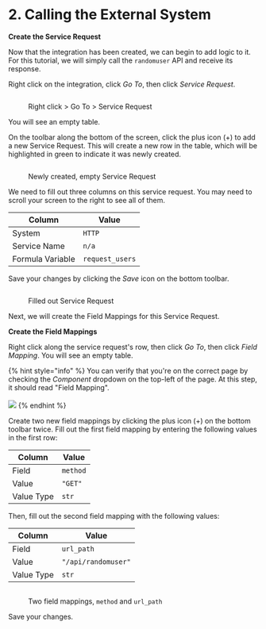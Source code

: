 # 2. Calling the External System

**Create the Service Request**

Now that the integration has been created, we can begin to add logic to it. For this tutorial, we will simply call the `randomuser` API and receive its response.&#x20;

Right click on the integration, click _Go To_, then click _Service Request_.&#x20;

<figure><img src="../../../.gitbook/assets/Screenshot 2024-09-03 at 12.02.49 PM.png" alt=""><figcaption><p>Right click > Go To > Service Request</p></figcaption></figure>

You will see an empty table.

On the toolbar along the bottom of the screen, click the plus icon (+) to add a new Service Request. This will create a new row in the table, which will be highlighted in green to indicate it was newly created.

<figure><img src="../../../.gitbook/assets/Screenshot 2024-09-03 at 12.03.01 PM.png" alt=""><figcaption><p>Newly created, empty Service Request</p></figcaption></figure>

We need to fill out three columns on this service request. You may need to scroll your screen to the right to see all of them.&#x20;

| Column           | Value           |
| ---------------- | --------------- |
| System           | `HTTP`          |
| Service Name     | `n/a`           |
| Formula Variable | `request_users` |

Save your changes by clicking the _Save_ icon on the bottom toolbar.

<figure><img src="../../../.gitbook/assets/Screenshot 2024-09-03 at 12.04.34 PM.png" alt=""><figcaption><p>Filled out Service Request</p></figcaption></figure>

Next, we will create the Field Mappings for this Service Request.



**Create the Field Mappings**

Right click along the service request's row, then click _Go To_, then click _Field Mapping_. You will see an empty table.

{% hint style="info" %}
You can verify that you're on the correct page by checking the _Component_ dropdown on the top-left of the page. At this step, it should read "Field Mapping".\
\
![](<../../../.gitbook/assets/Screenshot 2024-09-03 at 12.05.44 PM.png>)
{% endhint %}

Create two new field mappings by clicking the plus icon (+) on the bottom toolbar twice. Fill out the first field mapping by entering the following values in the first row:

| Column     | Value    |
| ---------- | -------- |
| Field      | `method` |
| Value      | `"GET"`  |
| Value Type | `str`    |

Then, fill out the second field mapping with the following values:

| Column     | Value               |
| ---------- | ------------------- |
| Field      | `url_path`          |
| Value      | `"/api/randomuser"` |
| Value Type | `str`               |

<figure><img src="../../../.gitbook/assets/Screenshot 2024-09-03 at 12.07.23 PM.png" alt=""><figcaption><p>Two field mappings, <code>method</code> and <code>url_path</code></p></figcaption></figure>

Save your changes.
